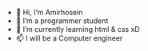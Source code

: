 - 👋 Hi, I’m Amirhosein
- 👀 I’m a programmer student
- 🌱 I’m currently learning html & css xD
- 📫 I will be a Computer engineer

<!---
Awirho3ein/Awirho3ein is a ✨ special ✨ repository because its `README.md` (this file) appears on your GitHub profile.
You can click the Preview link to take a look at your changes.
--->
